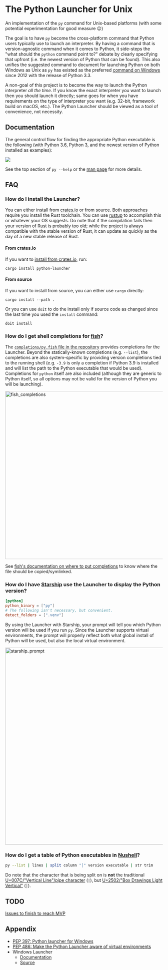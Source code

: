 # The Python Launcher for Unix

An implementation of the `py` command for Unix-based platforms
(with some potential experimentation for good measure 😉)

The goal is to have `py` become the cross-platform command that Python users
typically use to launch an interpreter. By having a command that is
version-agnostic command when it comes to Python, it side-steps the "what should
the `python` command point to?" debate by clearly specifying that upfront (i.e.
the newest version of Python that can be found). This also unifies the suggested
command to document for launching Python on both Windows as Unix as `py` has
existed as the preferred
[command on Windows](https://docs.python.org/3/using/windows.html#launcher)
since 2012 with the release of Python 3.3.

A non-goal of this project is to become the way to launch the Python
interpreter _all the time_. If you know the exact interpreter you want to launch
then you should launch it directly; same goes for when you have
requirements on the type of interpreter you want (e.g. 32-bit, framework build
on macOS, etc.). The Python Launcher should be viewed as a tool of convenience,
not necessity.

## Documentation

The general control flow for finding the appropriate Python executable is the
following (with Python 3.6, Python 3, and the newest version of Python installed
as examples):

<img src="https://raw.githubusercontent.com/brettcannon/python-launcher/main/docs/control-flow/control_flow.svg">

See the top section of
`py --help` or the
[man page](https://github.com/brettcannon/python-launcher/blob/main/docs/man-page/py.1.md)
for more details.

## FAQ

### How do I install the Launcher?

You can either install from [crates.io](https://crates.io/) or from source.
Both approaches require you install the Rust toolchain. You can use
[rustup](https://rustup.rs/) to accomplish this or whatever your OS suggests.
Do note that if the compilation fails then your version of Rust is probably too
old; while the project is always compatible with the stable version of Rust, it
can update as quickly as the day of a new stable release of Rust.

#### From crates.io

If you want to
[install from crates.io](https://crates.io/crates/python-launcher), run:

```shell
cargo install python-launcher
```

#### From source

If you want to install from source, you can either use `cargo` directly:

```shell
cargo install --path .
```

Or you can use `doit` to do the install only if source code as changed since
the last time you used the `install` command:

```shell
doit install
```

### How do I get shell completions for [fish](https://fishshell.com/)?

The [`completions/py.fish` file in the repository](https://github.com/brettcannon/python-launcher/blob/main/completions/py.fish)
provides completions for the Launcher. Beyond the statically-known completions
(e.g. `--list`), the completions are also system-specific by providing version
completions tied to the running shell (e.g. `-3.9` is only a completion if
Python 3.9 is installed and will list the path to the Python executable that
would be used). Completions for `python` itself are also included
(although they are generic to Python itself, so all options may not be valid
for the version of Python you will be launching).

<img width="537" alt="fish_completions" src="https://user-images.githubusercontent.com/54418/113020397-6a71be00-9137-11eb-9047-2df1022592fa.png">

See [fish's documentation on where to put completions](https://fishshell.com/docs/current/completions.html#where-to-put-completions)
to know where the file should be copied/symlinked.

### How do I have [Starship](https://starship.rs/) use the Launcher to display the Python version?

```TOML
[python]
python_binary = ["py"]
# The following isn't necessary, but convenient.
detect_folders = [".venv"]
```

By using the Launcher with Starship, your prompt will tell you which Python
version will be used if you run `py`. Since the Launcher supports virtual
environments, the prompt will properly reflect both what global install of
Python will be used, but also the local virtual environment.

<img width="630" alt="starship_prompt" src="https://user-images.githubusercontent.com/54418/113020490-807f7e80-9137-11eb-8cf6-69a953017e39.png">

### How do I get a table of Python executables in [Nushell](https://www.nushell.sh/)?

```sh
py --list | lines | split column "│" version executable | str trim
```

Do note that the character that is being split on is **not** the traditional
[U+007C/"Vertical Line"/pipe character](https://www.compart.com/en/unicode/U+007C) (`|`),
but [U+2502/"Box Drawings Light Vertical"](https://www.compart.com/en/unicode/U+2502) (`│`).

## TODO

[Issues to finish to reach MVP](https://github.com/brettcannon/python-launcher/milestone/1)

## Appendix

- [PEP 397: Python launcher for Windows](https://www.python.org/dev/peps/pep-0397/)
- [PEP 486: Make the Python Launcher aware of virtual environments](https://www.python.org/dev/peps/pep-0486/)
- Windows Launcher
  - [Documentation](https://docs.python.org/3/using/windows.html#launcher)
  - [Source](https://github.com/python/cpython/blob/master/PC/launcher.c)
